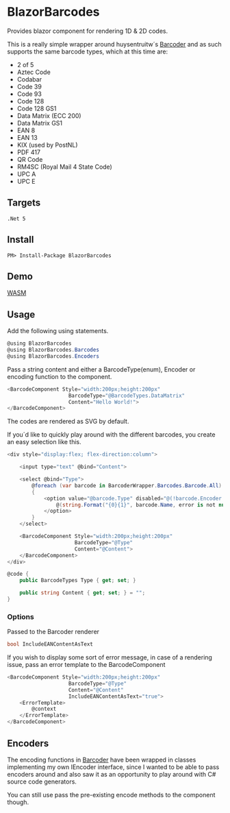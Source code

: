 # BlazorBarcodes
 
Provides blazor component for rendering 1D & 2D codes. 

This is a really simple wrapper around huysentruitw´s [Barcoder](https://github.com/huysentruitw/barcoder) and as such supports the same barcode types, which at this time are:

* 2 of 5
* Aztec Code
* Codabar
* Code 39
* Code 93
* Code 128
* Code 128 GS1
* Data Matrix (ECC 200)
* Data Matrix GS1
* EAN 8
* EAN 13
* KIX (used by PostNL)  
* PDF 417
* QR Code
* RM4SC (Royal Mail 4 State Code)
* UPC A
* UPC E

## Targets

    .Net 5

## Install

    PM> Install-Package BlazorBarcodes

## Demo

[WASM](https://noeltheis.github.io/BlazorBarcodes/)

## Usage

Add the following using statements.
```csharp
@using BlazorBarcodes
@using BlazorBarcodes.Barcodes
@using BlazorBarcodes.Encoders
```

Pass a string content and either a BarcodeType(enum), Encoder or encoding function to the component.
```csharp
<BarcodeComponent Style="width:200px;height:200px"
                    BarcodeType="@BarcodeTypes.DataMatrix"
                    Content="Hello World!">
</BarcodeComponent>
```
The codes are rendered as SVG by default.

If you´d like to quickly play around with the different barcodes, you create an easy selection like this.

```csharp
<div style="display:flex; flex-direction:column">

    <input type="text" @bind="Content">

    <select @bind="Type">
        @foreach (var barcode in BarcoderWrapper.Barcodes.Barcode.All)
        {
            <option value="@barcode.Type" disabled="@(!barcode.Encoder.CanEncode(Content, out string error))">
                @(string.Format("{0}{1}", barcode.Name, error is not null ? $": {error}" : ""))
            </option>
        }
    </select>

    <BarcodeComponent Style="width:200px;height:200px"
                      BarcodeType="@Type"
                      Content="@Content">
    </BarcodeComponent>
</div>

@code {
    public BarcodeTypes Type { get; set; }

    public string Content { get; set; } = "";
}
```

### Options

Passed to the Barcoder renderer
```csharp
bool IncludeEANContentAsText
```

If you wish to display some sort of error message, in case of a rendering issue, pass an error template to the BarcodeComponent
```csharp
<BarcodeComponent Style="width:200px;height:200px"
                    BarcodeType="@Type"
                    Content="@Content"
                    IncludeEANContentAsText="true">
    <ErrorTemplate>
        @context
    </ErrorTemplate>
</BarcodeComponent>
```

## Encoders
The encoding functions in [Barcoder](https://github.com/huysentruitw/barcoder) have been wrapped in classes implementing my own IEncoder interface, since I wanted to be able to pass encoders around and also saw it as an opportunity to play around with C# source code generators.

You can still use pass the pre-existing encode methods to the component though.

